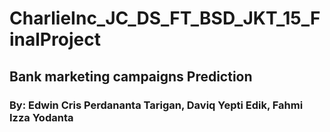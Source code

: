 # CharlieInc_JC_DS_FT_BSD_JKT_15_FinalProject
## Bank marketing campaigns Prediction
### By: Edwin Cris Perdananta Tarigan, Daviq Yepti Edik, Fahmi Izza Yodanta
